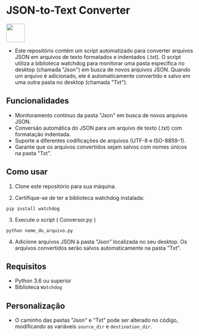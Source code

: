 # JSON-to-Text Converter 
<img src="https://cdn.jsdelivr.net/gh/devicons/devicon@latest/icons/python/python-original.svg" height=50/>

- Este repositório contém um script automatizado para converter arquivos JSON em arquivos de texto formatados e indentados (.txt). O script utiliza a biblioteca watchdog para monitorar uma pasta específica no desktop (chamada "Json") em busca de novos arquivos JSON. Quando um arquivo é adicionado, ele é automaticamente convertido e salvo em uma outra pasta no desktop (chamada "Txt").

## Funcionalidades
- Monitoramento contínuo da pasta "Json" em busca de novos arquivos JSON.
- Conversão automática do JSON para um arquivo de texto (.txt) com formatação indentada.
- Suporte a diferentes codificações de arquivos (UTF-8 e ISO-8859-1).
- Garante que os arquivos convertidos sejam salvos com nomes únicos na pasta "Txt".

## Como usar

1. Clone este repositório para sua máquina.

2. Certifique-se de ter a biblioteca watchdog instalada:

~~~
pip install watchdog
~~~

3. Execute o script ( Conversor.py )
~~~
python nome_do_arquivo.py
~~~

4. Adicione arquivos JSON à pasta "Json" localizada no seu desktop. Os arquivos convertidos serão salvos automaticamente na pasta "Txt".

## Requisitos

- Python 3.6 ou superior
- Biblioteca ```Watchdog```

## Personalização

- O caminho das pastas "Json" e "Txt" pode ser alterado no código, modificando as variáveis ```source_dir``` e ```destination_dir```.


